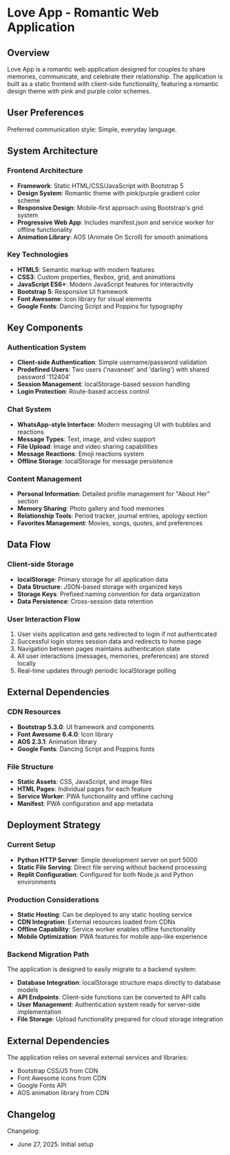# Love App - Romantic Web Application

## Overview

Love App is a romantic web application designed for couples to share memories, communicate, and celebrate their relationship. The application is built as a static frontend with client-side functionality, featuring a romantic design theme with pink and purple color schemes.

## User Preferences

Preferred communication style: Simple, everyday language.

## System Architecture

### Frontend Architecture
- **Framework**: Static HTML/CSS/JavaScript with Bootstrap 5
- **Design System**: Romantic theme with pink/purple gradient color scheme
- **Responsive Design**: Mobile-first approach using Bootstrap's grid system
- **Progressive Web App**: Includes manifest.json and service worker for offline functionality
- **Animation Library**: AOS (Animate On Scroll) for smooth animations

### Key Technologies
- **HTML5**: Semantic markup with modern features
- **CSS3**: Custom properties, flexbox, grid, and animations
- **JavaScript ES6+**: Modern JavaScript features for interactivity
- **Bootstrap 5**: Responsive UI framework
- **Font Awesome**: Icon library for visual elements
- **Google Fonts**: Dancing Script and Poppins for typography

## Key Components

### Authentication System
- **Client-side Authentication**: Simple username/password validation
- **Predefined Users**: Two users ('navaneet' and 'darling') with shared password '112404'
- **Session Management**: localStorage-based session handling
- **Login Protection**: Route-based access control

### Chat System
- **WhatsApp-style Interface**: Modern messaging UI with bubbles and reactions
- **Message Types**: Text, image, and video support
- **File Upload**: Image and video sharing capabilities
- **Message Reactions**: Emoji reactions system
- **Offline Storage**: localStorage for message persistence

### Content Management
- **Personal Information**: Detailed profile management for "About Her" section
- **Memory Sharing**: Photo gallery and food memories
- **Relationship Tools**: Period tracker, journal entries, apology section
- **Favorites Management**: Movies, songs, quotes, and preferences

## Data Flow

### Client-side Storage
- **localStorage**: Primary storage for all application data
- **Data Structure**: JSON-based storage with organized keys
- **Storage Keys**: Prefixed naming convention for data organization
- **Data Persistence**: Cross-session data retention

### User Interaction Flow
1. User visits application and gets redirected to login if not authenticated
2. Successful login stores session data and redirects to home page
3. Navigation between pages maintains authentication state
4. All user interactions (messages, memories, preferences) are stored locally
5. Real-time updates through periodic localStorage polling

## External Dependencies

### CDN Resources
- **Bootstrap 5.3.0**: UI framework and components
- **Font Awesome 6.4.0**: Icon library
- **AOS 2.3.1**: Animation library
- **Google Fonts**: Dancing Script and Poppins fonts

### File Structure
- **Static Assets**: CSS, JavaScript, and image files
- **HTML Pages**: Individual pages for each feature
- **Service Worker**: PWA functionality and offline caching
- **Manifest**: PWA configuration and app metadata

## Deployment Strategy

### Current Setup
- **Python HTTP Server**: Simple development server on port 5000
- **Static File Serving**: Direct file serving without backend processing
- **Replit Configuration**: Configured for both Node.js and Python environments

### Production Considerations
- **Static Hosting**: Can be deployed to any static hosting service
- **CDN Integration**: External resources loaded from CDNs
- **Offline Capability**: Service worker enables offline functionality
- **Mobile Optimization**: PWA features for mobile app-like experience

### Backend Migration Path
The application is designed to easily migrate to a backend system:
- **Database Integration**: localStorage structure maps directly to database models
- **API Endpoints**: Client-side functions can be converted to API calls
- **User Management**: Authentication system ready for server-side implementation
- **File Storage**: Upload functionality prepared for cloud storage integration

## External Dependencies

The application relies on several external services and libraries:
- Bootstrap CSS/JS from CDN
- Font Awesome icons from CDN
- Google Fonts API
- AOS animation library from CDN

## Changelog

Changelog:
- June 27, 2025. Initial setup